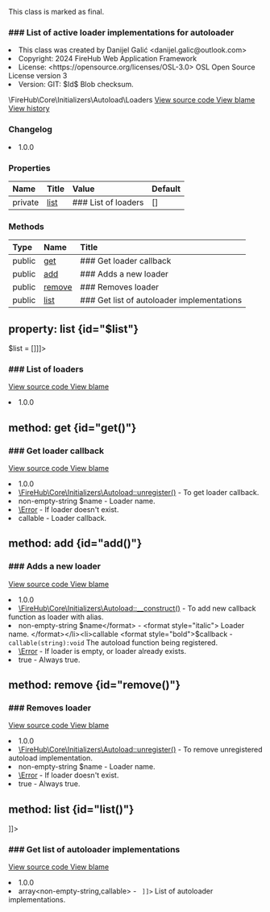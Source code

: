 <title># Loaders</title>

<code-block lang="php">
<![CDATA[final class \FireHub\Core\Initializers\Autoload\Loaders()]]>
</code-block>





<tip>
    <p>
        This class is marked as <format style="bold">final</format>.
    </p>
</tip>







### ### List of active loader implementations for autoloader



<deflist>
    <def title="Class basic info:">
        <list><li>This class was created by Danijel Galić &lt;danijel.galic@outlook.com&gt;</li><li>Copyright: 2024 FireHub Web Application Framework</li><li>License: &lt;https://opensource.org/licenses/OSL-3.0&gt; OSL Open Source License version 3</li><li>Version: GIT: $Id$ Blob checksum.</li></list>
    </def>
</deflist>

<deflist><def title="Fully Qualified Class Name:">
        \FireHub\Core\Initializers\Autoload\Loaders
    </def><def title="Source code:">
        <a href="https://github.com/The-FireHub-Project/Core/blob/develop-pre-alpha-m1/src/initializers/autoload/firehub.Loaders.php#L26">
            View source code
        </a>
    </def>
    <def title="Blame:">
        <a href="https://github.com/The-FireHub-Project/Core/blame/develop-pre-alpha-m1/src/initializers/autoload/firehub.Loaders.php">
            View blame
        </a>
    </def>
    <def title="History:">
        <a href="https://github.com/The-FireHub-Project/Core/commits/develop-pre-alpha-m1/src/initializers/autoload/firehub.Loaders.php">
            View history
        </a>
    </def></deflist>
### Changelog
<deflist>
    <def title="Version history:">
        <list><li>1.0.0</li></list>
    </def>
</deflist>


### Properties
| Name | Title | Value | Default |
|:-----|:------|:------|:--------|
|private|<a href="#$list">list</a>|### List of loaders|[]|

### Methods
| Type | Name | Title |
|:-----|:-----|:------|
|public|<a href="#get()">get</a>|### Get loader callback|
|public|<a href="#add()">add</a>|### Adds a new loader|
|public|<a href="#remove()">remove</a>|### Removes loader|
|public|<a href="#list()">list</a>|### Get list of autoloader implementations|

## property: list {id="$list"}

<code-block lang="php">
    <![CDATA[private array<non-empty-string,callable> $list = []]]>
</code-block>











### ### List of loaders



<deflist><def title="Source code:">
                <a href="https://github.com/The-FireHub-Project/Core/blob/develop-pre-alpha-m1/src/initializers/autoload/firehub.Loaders.php#L34">
                    View source code
                </a>
            </def>
            <def title="Blame:">
                <a href="https://github.com/The-FireHub-Project/Core/blame/develop-pre-alpha-m1/src/initializers/autoload/firehub.Loaders.php#L34">
                    View blame
                </a>
            </def></deflist>
<deflist>
    <def title="Version history:">
        <list><li>1.0.0</li></list>
    </def>
</deflist>
## method: get {id="get()"}

<code-block lang="php">
    <![CDATA[public Loaders::get(non-empty-string $name):callable]]>
</code-block>













### ### Get loader callback



<deflist><def title="Source code:">
                <a href="https://github.com/The-FireHub-Project/Core/blob/develop-pre-alpha-m1/src/initializers/autoload/firehub.Loaders.php#L48">
                    View source code
                </a>
            </def>
            <def title="Blame:">
                <a href="https://github.com/The-FireHub-Project/Core/blame/develop-pre-alpha-m1/src/initializers/autoload/firehub.Loaders.php#L48">
                    View blame
                </a>
            </def></deflist>
<deflist>
    <def title="Version history:">
        <list><li>1.0.0</li></list>
    </def>
</deflist>
<deflist>
    <def title="This method is used by:">
        <list><li><a href="Autoload.md#unregister()">\FireHub\Core\Initializers\Autoload::unregister()</a>  - <format style="italic">To get loader callback.</format></li></list>
    </def>
</deflist>
<deflist>
    <def title="This method has parameters:">
        <list><li>non-empty-string <format style="bold">$name</format> - <format style="italic">
Loader name.
</format></li></list>
    </def>
</deflist>
<deflist>
    <def title="This method throws:">
        <list><li><a href="Error.md">\Error</a> - <format style="italic">If loader doesn&#039;t exist.</format></li></list>
    </def>
</deflist>
<deflist>
    <def title="This method returns:">
        <list><li>callable - <format style="italic">Loader callback.</format></li></list>
    </def>
</deflist>
## method: add {id="add()"}

<code-block lang="php">
    <![CDATA[public Loaders::add(non-empty-string $name, callable $callback):true]]>
</code-block>













### ### Adds a new loader



<deflist><def title="Source code:">
                <a href="https://github.com/The-FireHub-Project/Core/blob/develop-pre-alpha-m1/src/initializers/autoload/firehub.Loaders.php#L73">
                    View source code
                </a>
            </def>
            <def title="Blame:">
                <a href="https://github.com/The-FireHub-Project/Core/blame/develop-pre-alpha-m1/src/initializers/autoload/firehub.Loaders.php#L73">
                    View blame
                </a>
            </def></deflist>
<deflist>
    <def title="Version history:">
        <list><li>1.0.0</li></list>
    </def>
</deflist>
<deflist>
    <def title="This method is used by:">
        <list><li><a href="Autoload.md#__construct()">\FireHub\Core\Initializers\Autoload::__construct()</a>  - <format style="italic">To add new callback function as loader with alias.</format></li></list>
    </def>
</deflist>
<deflist>
    <def title="This method has parameters:">
        <list><li>non-empty-string <format style="bold">$name</format> - <format style="italic">
Loader name.
</format></li><li>callable <format style="bold">$callback</format> - <format style="italic">
<code>callable(string):void</code>
The autoload function being registered.
</format></li></list>
    </def>
</deflist>
<deflist>
    <def title="This method throws:">
        <list><li><a href="Error.md">\Error</a> - <format style="italic">If loader is empty, or loader already exists.</format></li></list>
    </def>
</deflist>
<deflist>
    <def title="This method returns:">
        <list><li>true - <format style="italic">Always true.</format></li></list>
    </def>
</deflist>
## method: remove {id="remove()"}

<code-block lang="php">
    <![CDATA[public Loaders::remove(non-empty-string $name):true]]>
</code-block>













### ### Removes loader



<deflist><def title="Source code:">
                <a href="https://github.com/The-FireHub-Project/Core/blob/develop-pre-alpha-m1/src/initializers/autoload/firehub.Loaders.php#L98">
                    View source code
                </a>
            </def>
            <def title="Blame:">
                <a href="https://github.com/The-FireHub-Project/Core/blame/develop-pre-alpha-m1/src/initializers/autoload/firehub.Loaders.php#L98">
                    View blame
                </a>
            </def></deflist>
<deflist>
    <def title="Version history:">
        <list><li>1.0.0</li></list>
    </def>
</deflist>
<deflist>
    <def title="This method is used by:">
        <list><li><a href="Autoload.md#unregister()">\FireHub\Core\Initializers\Autoload::unregister()</a>  - <format style="italic">To remove unregistered autoload implementation.</format></li></list>
    </def>
</deflist>
<deflist>
    <def title="This method has parameters:">
        <list><li>non-empty-string <format style="bold">$name</format> - <format style="italic">
Loader name.
</format></li></list>
    </def>
</deflist>
<deflist>
    <def title="This method throws:">
        <list><li><a href="Error.md">\Error</a> - <format style="italic">If loader doesn&#039;t exist.</format></li></list>
    </def>
</deflist>
<deflist>
    <def title="This method returns:">
        <list><li>true - <format style="italic">Always true.</format></li></list>
    </def>
</deflist>
## method: list {id="list()"}

<code-block lang="php">
    <![CDATA[public Loaders::list():array<non-empty-string,callable>]]>
</code-block>













### ### Get list of autoloader implementations



<deflist><def title="Source code:">
                <a href="https://github.com/The-FireHub-Project/Core/blob/develop-pre-alpha-m1/src/initializers/autoload/firehub.Loaders.php#L116">
                    View source code
                </a>
            </def>
            <def title="Blame:">
                <a href="https://github.com/The-FireHub-Project/Core/blame/develop-pre-alpha-m1/src/initializers/autoload/firehub.Loaders.php#L116">
                    View blame
                </a>
            </def></deflist>
<deflist>
    <def title="Version history:">
        <list><li>1.0.0</li></list>
    </def>
</deflist>
<deflist>
    <def title="This method returns:">
        <list><li>array&lt;non-empty-string,callable&gt; - <format style="italic"><code><![CDATA[ array<non-empty-string, callable(string):void> ]]></code> List of autoloader
implementations.</format></li></list>
    </def>
</deflist>